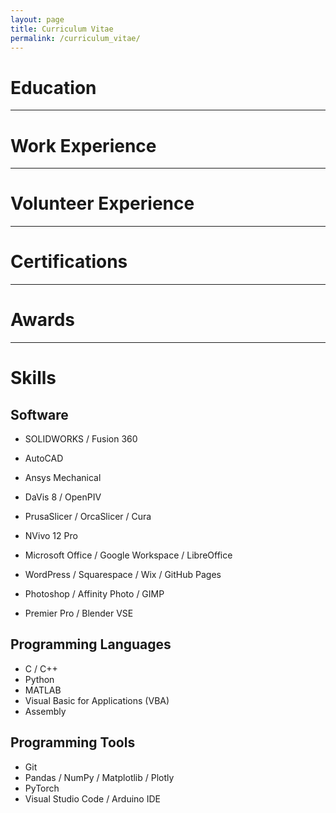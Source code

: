 ```yaml
---
layout: page
title: Curriculum Vitae
permalink: /curriculum_vitae/
---
```


# Education

---

# Work Experience

---

# Volunteer Experience

---

# Certifications

---

# Awards

---

# Skills

## Software

- SOLIDWORKS / Fusion 360
- AutoCAD
- Ansys Mechanical
- DaVis 8 / OpenPIV
- PrusaSlicer / OrcaSlicer / Cura
- NVivo 12 Pro

- Microsoft Office / Google Workspace / LibreOffice
- WordPress / Squarespace / Wix / GitHub Pages
- Photoshop / Affinity Photo / GIMP
- Premier Pro / Blender VSE

## Programming Languages

- C / C++
- Python
- MATLAB
- Visual Basic for Applications (VBA)
- Assembly

## Programming Tools

- Git
- Pandas / NumPy / Matplotlib / Plotly
- PyTorch
- Visual Studio Code / Arduino IDE